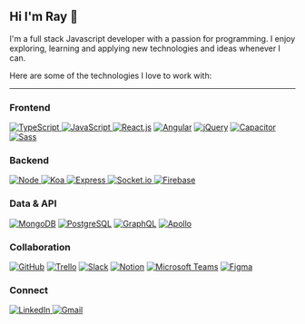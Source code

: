 ## Hi I'm Ray 👋

I'm a full stack Javascript developer with a passion for programming. I enjoy exploring, learning and applying new technologies and ideas whenever I can.

Here are some of the technologies I love to work with:

-------------------------------------------------------------

### Frontend

<a href="https://www.typescriptlang.org/" target="_blank" rel="noreferrer noopener"> <img src="https://img.shields.io/badge/Typescript-2F73BF?style=for-the-badge&logo=typescript&logoColor=white" alt="TypeScript"/> </a>
<a href="https://www.ecma-international.org/publications-and-standards/standards/ecma-262/" target="_blank" rel="noreferrer noopener"> <img src="https://img.shields.io/badge/Javascript-FFD43B?style=for-the-badge&logo=javascript&logoColor=black" alt="JavaScript"/> </a>
<a href="https://reactjs.org/" target="_blank" rel="noreferrer noopener"> <img src="https://img.shields.io/badge/React-282C34?style=for-the-badge&logo=react&logoColor=61DAFB" alt="React.js"/></a>
<a href="https://angular.io/" target="_blank" rel="noreferrer noopener"> <img src="https://img.shields.io/badge/Angular-DD0031?style=for-the-badge&logo=angular&logoColor=white" alt="Angular"/></a>
<a href="https://jquery.com/" target="_blank" rel="noreferrer noopener"> <img src="https://img.shields.io/badge/jquery-0769AD?style=for-the-badge&logo=jquery&logoColor=white" alt="jQuery"/></a>
<a href="https://capacitorjs.com/" target="_blank" rel="noreferrer noopener"> <img src="https://img.shields.io/badge/Capacitor-EEEEEE?style=for-the-badge&logo=capacitor&logoColor=53B9FF" alt="Capacitor"/></a>
<a href="https://sass-lang.com/" target="_blank" rel="noreferrer noopener"> <img src="https://img.shields.io/badge/Sass-BF4080?style=for-the-badge&logo=sass&logoColor=white" alt="Sass"/></a>
<br>

### Backend

<a href="https://nodejs.org/en/" target="_blank" rel="noreferrer noopener"> <img src="https://img.shields.io/badge/Node-5FA04E?style=for-the-badge&logo=nodedotjs&logoColor=white" alt="Node"/> </a>
<a href="https://koajs.com/" target="_blank" rel="noreferrer noopener"> <img src="https://img.shields.io/badge/koa-EEEEEE?style=for-the-badge&logo=koa&logoColor=33333D" alt="Koa"/> </a>
<a href="https://expressjs.com/" target="_blank" rel="noreferrer noopener"> <img src="https://img.shields.io/badge/Express.js-000000?style=for-the-badge&logo=express&logoColor=white" alt="Express"/> </a>
<a href="https://socket.io/" target="_blank" rel="noreferrer noopener"> <img src="https://img.shields.io/badge/Socket.io-EEEEEE?style=for-the-badge&logo=socket.io&logoColor=000000" alt="Socket.io"/> </a>
<a href="https://firebase.google.com/" target="_blank" rel="noreferrer noopener"> <img src="https://img.shields.io/badge/firebase-FFCA28?style=for-the-badge&logo=firebase&logoColor=black" alt="Firebase"/></a>
<br>

### Data & API

<a href="https://www.mongodb.com/" target="_blank" rel="noreferrer noopener"> <img src="https://img.shields.io/badge/MongoDB-EEEEEE?style=for-the-badge&logo=mongodb" alt="MongoDB"/></a>
<a href="https://www.postgresql.org/" target="_blank" rel="noreferrer noopener"> <img src="https://img.shields.io/badge/Postgresql-4169E1?style=for-the-badge&logo=postgresql&logoColor=white" alt="PostgreSQL"/></a>
<a href="https://graphql.org/" target="_blank" rel="noreferrer noopener"> <img src="https://img.shields.io/badge/GraphQL-E10098?style=for-the-badge&logo=graphql&logoColor=white" alt="GraphQL"/></a>
<a href="https://www.apollographql.com/" target="_blank" rel="noreferrer noopener"> <img src="https://img.shields.io/badge/Apollo-311C87?style=for-the-badge&logo=apollographql&logoColor=#FFCC30" alt="Apollo"/></a>
<br>

### Collaboration

<a href="https://github.com/" target="_blank" rel="noreferrer noopener"> <img src="https://img.shields.io/badge/GitHub-100000?style=for-the-badge&logo=github&logoColor=white" alt="GitHub"></a>
<a href="https://trello.com/" target="_blank" rel="noreferrer noopener"> <img src="https://img.shields.io/badge/Trello-EEEEEE?style=for-the-badge&logo=trello&logoColor=085CD7" alt="Trello"></a>
<a href="https://slack.com/" target="_blank" rel="noreferrer noopener"> <img src="https://img.shields.io/badge/Slack-4A154B?style=for-the-badge&logo=slack&logoColor=white" alt="Slack"></a>
<a href="https://www.notion.so/" target="_blank" rel="noreferrer noopener"> <img src="https://img.shields.io/badge/Notion-EEEEEE?style=for-the-badge&logo=notion&logoColor=000000" alt="Notion"></a>
<a href="https://www.microsoft.com/en-us/microsoft-teams/group-chat-software" target="_blank" rel="noreferrer noopener"> <img src="https://img.shields.io/badge/Microsoft%20Teams-6264A7?style=for-the-badge&logo=microsoftteams&logoColor=white" alt="Microsoft Teams"></a>
<a href="https://www.figma.com/" target="_blank" rel="noreferrer noopener"> <img src="https://img.shields.io/badge/Figma-F24E1E?style=for-the-badge&logo=figma&logoColor=white" alt="Figma"/> </a>
<br>


### Connect

<a href="https://www.linkedin.com/in/raymond-spence/" target="_blank"> <img src="https://img.shields.io/badge/Linkedin-EEEEEE?style=for-the-badge&logo=linkedin&logoColor=0077B5" alt="LinkedIn"/> </a>
<a href="&#109;&#97;&#105;&#108;&#116;&#111;&#58;%72%73%70%65%6E%63%65%63%6F%64%69%6E%67%40%67%6D%61%69%6C%2E%63%6F%6D"><img src="https://img.shields.io/badge/gmail-EEEEEE?style=for-the-badge&logo=gmail&logoColor=EA4335" alt="Gmail"/> </a>
<br>
